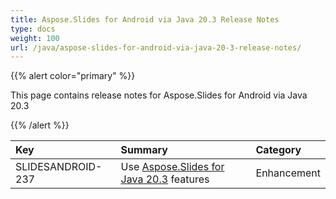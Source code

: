```yaml
---
title: Aspose.Slides for Android via Java 20.3 Release Notes
type: docs
weight: 100
url: /java/aspose-slides-for-android-via-java-20-3-release-notes/
---
```


{{% alert color="primary" %}} 

This page contains release notes for Aspose.Slides for Android via Java 20.3

{{% /alert %}} 

|**Key**|**Summary**|**Category**|
| :- | :- | :- |
|SLIDESANDROID-237|Use [Aspose.Slides for Java 20.3](/slides/java/aspose-slides-for-java-20-3-release-notes/) features|Enhancement|

